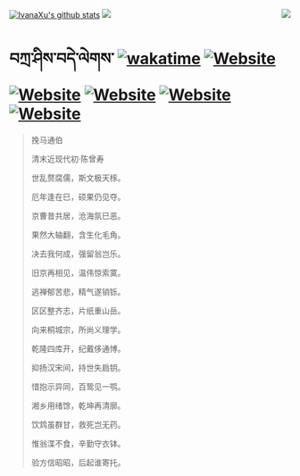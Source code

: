 [![IvanaXu's github stats](https://github-readme-stats.vercel.app/api?username=IvanaXu&theme=codeSTACKr)](https://github.com/anuraghazra/github-readme-stats)
<img align="right" src="https://github-readme-stats.vercel.app/api/top-langs/?username=IvanaXu&langs_count=8&theme=codeSTACKr" />
<img src="https://github-readme-stats.vercel.app/api/wakatime?username=IvanaXu&layout=compact&langs_count=8&theme=codeSTACKr&custom_title=Programming&nbsp;Times&nbsp;(Since&nbsp;Jul.29.2021)&range=all_time" />
# བཀྲ་ཤིས་བདེ་ལེགས་	[![wakatime](https://wakatime.com/badge/user/5043ee4a-e361-4607-9d47-d557f2005d05.svg)](https://wakatime.com/@5043ee4a-e361-4607-9d47-d557f2005d05)	[![Website](https://img.shields.io/website?label=&up_color=orange&up_message=Tianchi&url=https%3A%2F%2Fshields.io)](https://tianchi.aliyun.com/home/science/scienceDetail?userId=1095279182618)	[![Website](https://img.shields.io/website?label=&up_color=green&up_message=Yuque&url=https%3A%2F%2Fshields.io)](https://www.yuque.com/ivanaxu)	[![Website](https://img.shields.io/website?label=&up_color=yellow&up_message=Leetcode&url=https%3A%2F%2Fshields.io)](https://leetcode.cn/u/ivanaxu)	[![Website](https://img.shields.io/website?label=&up_color=violet&up_message=AIstudio&url=https%3A%2F%2Fshields.io)](https://aistudio.baidu.com/aistudio/personalcenter/thirdview/979775)	[![Website](https://img.shields.io/website?label=&up_color=red&up_message=Gitee&url=https%3A%2F%2Fshields.io)](https://gitee.com/IvanaXu)
> 挽马通伯
>
> 清末近现代初·陈曾寿
>
> 世乱赘腐儒，斯文极天㭬。
> 
> 厄年逢在巳，硕果仍见夺。
> 
> 京曹昔共居，沧海氛巳恶。
> 
> 果然大轴翻，含生化毛角。
> 
> 决去我何成，强留翁岂乐。
> 
> 旧京再相见，温伟惊索寞。
> 
> 逃禅郁苦悲，精气遂销铄。
> 
> 区区整齐志，片纸重山岳。
> 
> 向来桐城宗，所尚义理学。
> 
> 乾隆四库开，纪戴侈通博。
> 
> 抑扬汉宋间，持世失扃钥。
> 
> 惜抱示异同，百鸷见一鹗。
> 
> 湘乡用绪馀，乾坤再清廓。
> 
> 饮鸩虽群甘，救死岂无药。
> 
> 惟翁渫不食，辛勤守衣钵。
> 
> 验方信昭昭，后起谁寄托。
